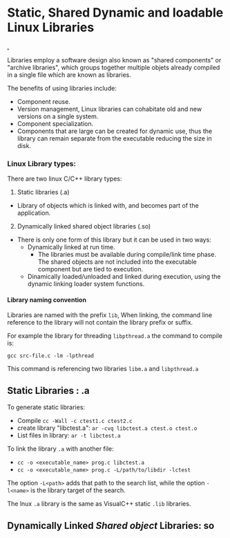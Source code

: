 # Static, Shared Dynamic and loadable Linux Libraries

[.](http://www.yolinux.com/TUTORIALS/LibraryArchives-StaticAndDynamic.html)

Libraries employ a software design also known as "shared components" or "archive
libraries", which groups together multiple objets already compiled in a
single file which are known as libraries.

The benefits of using libraries include:
* Component reuse.
* Version management, Linux libraries can cohabitate old and new versions on a
single system.
* Component specialization.
* Components that are large can be created for dynamic use, thus the library can
remain separate from the executable reducing the size in disk.


### Linux Library types:

There are two linux C/C++ library types:

1. Static libraries (.a)
  - Library of objects which is linked with, and becomes part of the application.
2. Dynamically linked shared object libraries (.so)
  - There is only one form of this library but it can be used in two ways:
    * Dynamically linked at run time.
      * The libraries must be available during compile/link time phase. The shared
      objects are not included into the executable component but are tied to execution.
    * Dinamically loaded/unloaded and linked during execution, using the dynamic
    linking loader system functions.


#### Library naming convention

Libraries are named with the prefix `lib`, When linking, the command line reference
to the library will not contain the library prefix or suffix.

For example the library for threading `libpthread.a` the command to compile is:
```
gcc src-file.c -lm -lpthread
```

This command is referencing two libraries `libm.a` and `libpthread.a`


## Static Libraries : .a

To generate static libraries:

* Compile `cc -Wall -c ctest1.c ctest2.c`
* create library "libctest.a": `ar -cvq libctest.a ctest.o ctest.o`
* List files in library: `ar -t libctest.a`

To link the library `.a` with another file:

* `cc -o <executable_name> prog.c libctest.a`
* `cc -o <executable_name> prog.c -L/path/to/libdir -lctest`

The option `-L<path>` adds that path to the search list, while the option `-l<name>`
is the library target of the search.

The lnux `.a` library is the same as VisualC++ static `.lib` libraries.



## Dynamically Linked *Shared object* Libraries: so

